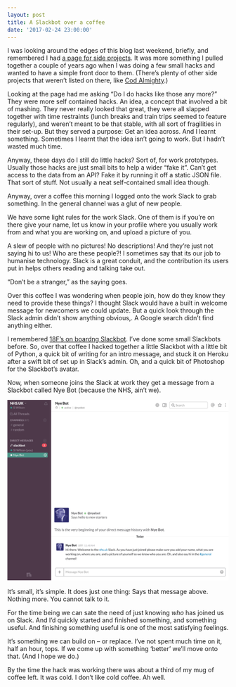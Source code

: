 ```yaml
---
layout: post
title: A Slackbot over a coffee
date: '2017-02-24 23:00:00'
---
```

I was looking around the edges of this blog last weekend, briefly, and remembered I had [a page for side projects](/side-projects). It was more something I pulled together a couple of years ago when I was doing a few small hacks and wanted to have a simple front door to them. (There’s plenty of other side projects that weren’t listed on there, like [Cod Almighty](///www.codalmighty.com/).)

Looking at the page had me asking “Do I do hacks like those any more?” They were more self contained hacks. An idea, a concept that involved a bit of mashing. They never really looked that great, they were all slapped together with time restraints (lunch breaks and train trips seemed to feature regularly), and weren’t meant to be that stable, with all sort of fragilities in their set-up. But they served a purpose: Get an idea across. And I learnt something. Sometimes I learnt that the idea isn’t going to work. But I hadn’t wasted much time.

Anyway, these days do I still do little hacks? Sort of, for work prototypes. Usually those hacks are just small bits to help a wider “fake it”. Can’t get access to the data from an API? Fake it by running it off a static JSON file. That sort of stuff. Not usually a neat self-contained small idea though.

Anyway, over a coffee this morning I logged onto the work Slack to grab something. In the general channel was a glut of new people.

We have some light rules for the work Slack. One of them is if you’re on there give your name, let us know in your profile where you usually work from and what you are working on, and upload a picture of you.

A slew of people with no pictures! No descriptions! And they’re just not saying hi to us! Who are these people?! I sometimes say that its our job to humanise technology. Slack is a great conduit, and the contribution its users put in helps others reading and talking take out.

“Don’t be a stranger,” as the saying goes.

Over this coffee I was wondering when people join, how do they know they need to provide these things? I thought Slack would have a built in welcome message for newcomers we could update. But a quick look through the Slack admin didn’t show anything obvious,. A Google search didn’t find anything either.

I remembered [18F’s on boardng Slackbot](//18f.gsa.gov/2015/12/15/how-bot-named-dolores-landingham-transformed-18fs-onboarding/). I’ve done some small Slackbots before. So, over that coffee I hacked together a little Slackbot with a little bit of Python, a quick bit of writing for an intro message, and stuck it on Heroku after a swift bit of set up in Slack’s admin. Oh, and a quick bit of Photoshop for the Slackbot’s avatar.

Now, when someone joins the Slack at work they get a message from a Slackbot called Nye Bot (because the NHS, ain’t we).

![](/assets/nyebot.jpg)

It’s small, it’s simple. It does just one thing: Says that message above. Nothing more. You cannot talk to it.

For the time being we can sate the need of just knowing _who_ has joined us on Slack. And I’d quickly started and finished something, and something useful. And finishing something useful is one of the most satisfying feelings.

It’s something we can build on – or replace. I’ve not spent much time on it, half an hour, tops. If we come up with something ‘better’ we’ll move onto that. (And I hope we do.)

By the time the hack was working there was about a third of my mug of coffee left. It was cold. I don’t like cold coffee. Ah well.

